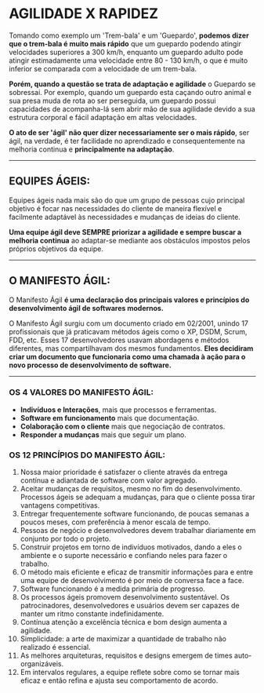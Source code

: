 # AGILIDADE X RAPIDEZ



Tomando como exemplo um 'Trem-bala' e um 'Guepardo', **podemos dizer que o trem-bala é muito mais rápido** que um guepardo podendo atingir velocidades superiores a 300 km/h, enquanto um guepardo adulto pode atingir estimadamente uma velocidade entre 80 - 130 km/h, o que é muito inferior se comparada com a velocidade de um trem-bala.



**Porém, quando a questão se trata de adaptação e agilidade** o Guepardo se sobressai. Por exemplo, quando um guepardo esta caçando outro animal e sua presa muda de rota ao ser perseguida, um guepardo possui capacidades de acompanha-lá sem abrir mão de sua agilidade devido a sua estrutura corporal e fácil adaptação em altas velocidades.



**O ato de ser 'ágil' não quer dizer necessariamente ser o mais rápido**, ser ágil, na verdade, é ter facilidade no aprendizado e consequentemente na melhoria continua e **principalmente na adaptação**.

---



## EQUIPES ÁGEIS:



Equipes ágeis nada mais são do que um grupo de pessoas cujo principal objetivo é focar nas necessidades do cliente de maneira flexível e facilmente adaptável às necessidades e mudanças de ideias do cliente.



**Uma equipe ágil deve SEMPRE priorizar a agilidade e sempre buscar a melhoria continua** ao adaptar-se mediante aos obstáculos impostos pelos próprios objetivos da equipe.

___



## O MANIFESTO ÁGIL:



O Manifesto Ágil **é uma declaração dos principais valores e princípios do desenvolvimento ágil de softwares modernos.**



O Manifesto  Ágil surgiu com um documento criado em 02/2001, unindo 17 profissionais que já praticavam métodos ágeis como o XP, DSDM, Scrum, FDD, etc. Esses 17 desenvolvedores usavam abordagens e métodos diferentes, mas compartilhavam dos mesmos fundamentos. **Eles decidiram criar um documento que funcionaria como uma chamada à ação para o novo processo de desenvolvimento de software.**

---



### OS 4 VALORES DO MANIFESTO ÁGIL:



- **Indivíduos e Interações**, mais que processos e ferramentas.
- **Software em funcionamento** mais que documentação.
- **Colaboração com o cliente** mais que negociação de contratos.
- **Responder a mudanças** mais que seguir um plano.



### OS 12 PRINCÍPIOS DO MANIFESTO ÁGIL:

1.  Nossa maior prioridade é satisfazer o cliente através da entrega contínua e adiantada de software com valor agregado.
2.  Aceitar mudanças de requisitos, mesmo no fim do desenvolvimento. Processos ágeis se adequam a mudanças, para que o cliente possa tirar vantagens competitivas.
3.  Entregar frequentemente software funcionando, de poucas semanas a poucos meses, com preferência à menor escala de tempo.
4.   Pessoas de negócio e desenvolvedores devem trabalhar diariamente em conjunto por todo o projeto.
5.  Construir projetos em torno de indivíduos motivados, dando a eles o ambiente e o suporte necessário e confiando neles para fazer o trabalho.
6.  O método mais eficiente e eficaz de transmitir informações para e entre uma equipe de desenvolvimento é por meio de conversa face a face.
7.  Software funcionando é a medida primária de progresso.
8.  Os processos ágeis promovem desenvolvimento sustentável. Os patrocinadores, desenvolvedores e usuários devem ser capazes de manter um ritmo constante indefinidamente.
9.  Contínua atenção a excelência técnica e bom design aumenta a agilidade.
10.  Simplicidade: a arte de maximizar a quantidade de trabalho não realizado é essencial.
11.  As melhores arquiteturas, requisitos e designs emergem de times auto-organizáveis.
12.  Em intervalos regulares, a equipe reflete sobre como se tornar mais eficaz e então refina e ajusta seu comportamento de acordo.